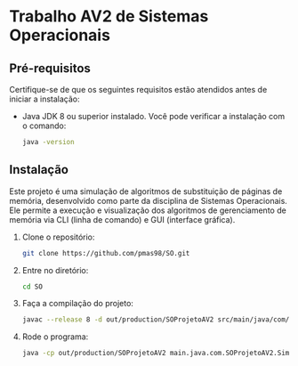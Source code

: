 # Trabalho AV2 de Sistemas Operacionais

## Pré-requisitos

Certifique-se de que os seguintes requisitos estão atendidos antes de iniciar a instalação:

- Java JDK 8 ou superior instalado. Você pode verificar a instalação com o comando:
   ```bash
   java -version
   ```
  
## Instalação

Este projeto é uma simulação de algoritmos de substituição de páginas de memória, desenvolvido como parte da disciplina de Sistemas Operacionais. Ele permite a execução e visualização dos algoritmos de gerenciamento de memória via CLI (linha de comando) e GUI (interface gráfica).

1. Clone o repositório:
   ```bash
   git clone https://github.com/pmas98/SO.git
   ```
2. Entre no diretório:
   ```bash
   cd SO
   ```
2. Faça a compilação do projeto:
   ```bash
   javac --release 8 -d out/production/SOProjetoAV2 src/main/java/com/SOProjetoAV2/*.java src/main/java/com/SOProjetoAV2/algorithms/*.java
   ```
3. Rode o programa:
   ```bash
   java -cp out/production/SOProjetoAV2 main.java.com.SOProjetoAV2.Simulador
   ```
